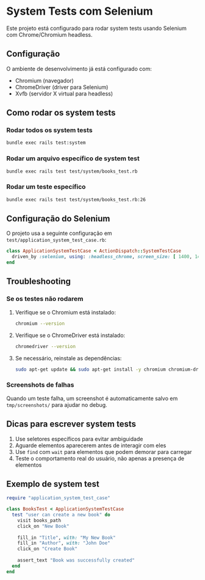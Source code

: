 # System Tests com Selenium

Este projeto está configurado para rodar system tests usando Selenium com Chrome/Chromium headless.

## Configuração

O ambiente de desenvolvimento já está configurado com:
- Chromium (navegador)
- ChromeDriver (driver para Selenium)
- Xvfb (servidor X virtual para headless)

## Como rodar os system tests

### Rodar todos os system tests
```bash
bundle exec rails test:system
```

### Rodar um arquivo específico de system test
```bash
bundle exec rails test test/system/books_test.rb
```

### Rodar um teste específico
```bash
bundle exec rails test test/system/books_test.rb:26
```

## Configuração do Selenium

O projeto usa a seguinte configuração em `test/application_system_test_case.rb`:

```ruby
class ApplicationSystemTestCase < ActionDispatch::SystemTestCase
  driven_by :selenium, using: :headless_chrome, screen_size: [ 1400, 1400 ]
end
```

## Troubleshooting

### Se os testes não rodarem
1. Verifique se o Chromium está instalado:
   ```bash
   chromium --version
   ```

2. Verifique se o ChromeDriver está instalado:
   ```bash
   chromedriver --version
   ```

3. Se necessário, reinstale as dependências:
   ```bash
   sudo apt-get update && sudo apt-get install -y chromium chromium-driver xvfb
   ```

### Screenshots de falhas
Quando um teste falha, um screenshot é automaticamente salvo em `tmp/screenshots/` para ajudar no debug.

## Dicas para escrever system tests

1. Use seletores específicos para evitar ambiguidade
2. Aguarde elementos aparecerem antes de interagir com eles
3. Use `find` com `wait` para elementos que podem demorar para carregar
4. Teste o comportamento real do usuário, não apenas a presença de elementos

## Exemplo de system test

```ruby
require "application_system_test_case"

class BooksTest < ApplicationSystemTestCase
  test "user can create a new book" do
    visit books_path
    click_on "New Book"
    
    fill_in "Title", with: "My New Book"
    fill_in "Author", with: "John Doe"
    click_on "Create Book"
    
    assert_text "Book was successfully created"
  end
end
``` 